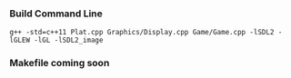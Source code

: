 
### Build Command Line 
`g++ -std=c++11 Plat.cpp Graphics/Display.cpp Game/Game.cpp -lSDL2 -lGLEW -lGL -lSDL2_image`

### Makefile coming soon
